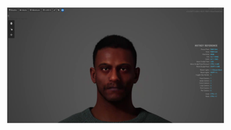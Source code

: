 [![Watch My Intro Video](https://raw.githubusercontent.com/praween-em/myvideo/main/thumbnail.png)](https://praween-em.github.io/myvideo/)
